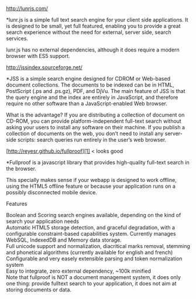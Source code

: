 <http://lunrjs.com/>

*lunr.js is a simple full text search engine for your client side applications. It is designed to be small, yet full featured, enabling you to provide a great search experience without the need for external, server side, search services.</p> 

lunr.js has no external dependencies, although it does require a modern browser with ES5 support.</em>

<http://jssindex.sourceforge.net/>

*JSS is a simple search engine designed for CDROM or Web-based document collections. The documents to be indexed can be in HTML, PostScript (.ps and .ps.gz), PDF, and DjVu. The main feature of JSS is that the query engine and the index are entirely in JavaScript, and therefore require no other software than a JavaScript-enabled Web browser.</p> 

What is the advantage? If you are distributing a collection of document on CD-ROM, you can provide platform-independent full-text search without asking your users to install any software on their machine. If you publish a collection of documents on the web, you don&#8217;t need to install any server-side scripts: search queries run entirely in the user&#8217;s web browser.</em>

[http://reyesr.github.io/fullproof][1] < looks good

*Fullproof is a javascript library that provides high-quality full-text search in the browser.</p> 

This specially makes sense if your webapp is designed to work offline, using the HTML5 offline feature or because your application runs on a possibly disconnected mobile device.

Features

Boolean and Scoring search engines available, depending on the kind of search your application needs  
Automatic HTML5 storage detection, and graceful degradation, with a configurable constraint-based capabilities system. Currently manages WebSQL, IndexedDB and Memory data storage.  
Full unicode support and normalization, diacritical marks removal, stemming and phonetical algorithms (currently available for english and french)  
Configurable and very easely extensible parsing and token normalization system  
Easy to integrate, zero external dependency, ~100k minified  
Note that fullproof is NOT a document management system, it does only one thing: provide fulltext search to your application, it does not aim at storing documents or data.</em>

 [1]: http://reyesr.github.io/fullproof/